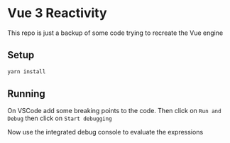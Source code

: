 # Vue 3 Reactivity

This repo is just a backup of some code trying to recreate the Vue engine

## Setup

```sh
yarn install
```

## Running

On VSCode add some breaking points to the code. Then click on `Run and Debug` then click on `Start debugging`

Now use the integrated debug console to evaluate the expressions
